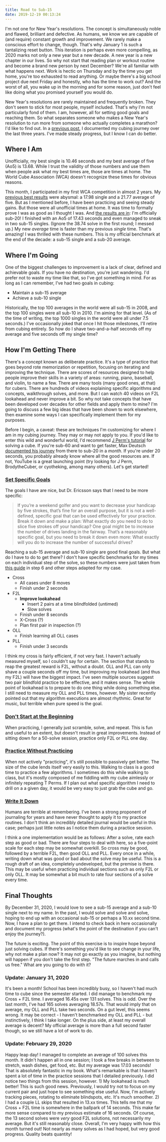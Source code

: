 ```yaml
---
title: Road to Sub-15
date: 2019-12-19 00:13:24
---
```

I'm not one for New Year's resolutions. The concept is simultaneously noble and flawed, brilliant and defective. As humans, we know we are capable of (and require) constant growth and improvement. We rarely make a conscious effort to change, though. That's why January 1 is such a tantalizing reset button. This iteration is perhaps even more compelling, as 2020 marks not only a new year but a new decade. A new year is a new chapter in our lives. So why not start that reading plan or workout routine and become a brand new person by next December? We're all familiar with what happens next. Work is hectic on Thursday and by the time you get home, you're too exhausted to read anything. Or maybe there's a big school project due next Friday and honestly, who has the time to work out? And the worst of all, you wake up in the morning and for some reason, just don't feel like doing what you promised yourself you would do. 

New Year's resolutions are rarely maintained and frequently broken. They don't seem to stick for most people, myself included. That's why I'm not particularly fond of them. I am, however, all for setting good goals and reaching them. So what separates someone who makes a New Year's resolution to run more from someone who actually completes a marathon? I'd like to find out. In a [previous post](https://joshuacherian.github.io/posts/Cubing-Data-Analysis), I documented my cubing journey over the last three years. I've made steady progress, but I know I can do better.

## Where I Am

Unofficially, my best single is 10.46 seconds and my best average of five (Ao5) is 13.68. While I trust the validity of those numbers and use them when people ask what my best times are, those are times at home. The World Cube Association (WCA) doesn't recognize these times for obvious reasons.

This month, I participated in my first WCA competition in almost 2 years. My [previous best results](https://www.worldcubeassociation.org/competitions/WindsorClassic2018/results/by_person#2017CHER01) were abysmal: a 17.98 single and a 21.77 average of five. But as I mentioned before, I have been practicing and seeing steady gains. But those were all unofficial times at home. It was time to formally prove I was as good as I thought I was. And [the results are in](https://www.worldcubeassociation.org/competitions/GACubersFeetFest2019/results/by_person#2017CHER01): I'm officially sub-20! I finished with an Ao5 of 17.43 seconds and even managed to sneak in two sub-15 singles. (Ignore the 38.74 solve in the first round; I messed up.) My new *average* time is faster than my previous *single* time. That's amazing! I was thrilled with these numbers. This is my official benchmark at the end of the decade: a sub-15 single and a sub-20 average. 

## Where I'm Going
One of the biggest challenges to improvement is a lack of clear, defined and achievable goals. If you have no destination, you're just wandering. I'd prefer not to waste my time like that, so I've got something in mind. For as long as I can remember, I've had two goals in cubing: 
- Maintain a sub-15 average 
- Achieve a sub-10 single

Historically, the top 100 averages in the world were all sub-15 in 2008, and the top 100 singles were all sub-10 in 2010. I'm aiming for that level. (As of the time of writing, the top 1000 singles in the world were all under 7.5 seconds.) I've occasionally joked that once I hit those milestones, I'll retire from cubing entirely. So how do I shave two-and-a-half seconds off my average and five seconds off my single time?

## How I'm Getting There
There's a concept known as deliberate practice. It's a type of practice that goes beyond rote memorization or repetition, focusing on iterating and improving the technique. There are scores of resources designed to help people improve their skills in a variety of areas: running, piano, baseball, and violin, to name a few. There are many tools (many good ones, at that) for cubers. There are hundreds of videos explaining specific algorithms and concepts, walkthrough solves, and more. But I can watch 40 videos on F2L lookahead and never improve a bit. So why not take concepts that have been developed over decades for other fields and apply them to mine? I'm going to discuss a few big ideas that have been shown to work elsewhere, then examine some ways I can specifically implement them for my purposes. 

Before I begin, a caveat: these are techniques I'm customizing for where I am in my cubing journey. They may or may not apply to you. If you'd like to enter this wild and wonderful world, I'd recommend [J Perm's tutorial](https://www.youtube.com/watch?v=7Ron6MN45LY) for solving a cube. If you're sub-60 and want to get faster, Max Deutsch [documented his journey](https://medium.com/@maxdeutsch/my-month-long-quest-to-solve-a-rubiks-cube-in-under-20-seconds-2b2204282575) from there to sub-20 in a *month*. If you're under 20 seconds, you probably already know where all the good resources are. If not, YouTube is a great launching point (try looking for J Perm, BrodytheCuber, or cyotheking, among many others). Let's get started!

### [Set Specific Goals](https://medium.com/the-crossover-cast/get-better-at-anything-6-steps-of-deliberate-practice-19830bfc9460)
The goals I have are nice, but Dr. Ericsson says that I need to be more specific: 

> If you’re a weekend golfer and you want to decrease your handicap by five strokes, that’s fine for an overall purpose, but it is not a well-defined, specific goal that can be used effectively for your practice. Break it down and make a plan: What exactly do you need to do to slice five strokes off your handicap? One goal might be to increase the number of drives landing in the fairway. That’s a reasonably specific goal, but you need to break it down even more: What exactly will you do to increase the number of successful drives?

Reaching a sub-15 average and sub-10 single are good final goals. But what do I have to do to get there? I don't have specific benchmarks for my times on each individual step of the solve, so these numbers were just taken from [this guide](https://www.speedsolving.com/threads/how-to-get-faster-using-the-fridrich-cfop-method.6085/) in step 6 and other steps adapted for my case. 
- Cross
  - All cases under 8 moves
  - Finish under 2 seconds
- F2L
  - **Improve lookahead**
    - Insert 2 pairs at a time blindfolded (untimed)
    - Slow solves
  - Finish under 8 seconds
  - X-Cross (?)
  - Plan first pair in inspection (?)
- OLL
  - Finish learning all OLL cases
- PLL
  - Finish under 3 seconds

I think my cross is fairly efficient, if not very fast. I haven't actually measured myself, so I couldn't say for certain. The section that stands to reap the greatest reward is F2L, without a doubt. OLL and PLL can only shave a couple seconds off my time, but improving my lookahead (and thus my F2L) will have the biggest impact. I've seen multiple sources suggest two pair blindfold practice to be effective, and it makes sense. The whole point of lookahead is to prepare to do one thing while doing something else. I still need to measure my OLL and PLL times, however. My sister recently pointed out that my algorithm executions are almost rhythmic. Great for music, but terrible when pure speed is the goal. 

### [Don't Start at the Beginning](https://www.npr.org/sections/deceptivecadence/2013/09/03/216906386/10-easy-ways-to-optimize-your-music-practice)
When practicing, I generally just scramble, solve, and repeat. This is fun and useful to an extent, but doesn't result in great improvements. Instead of sitting down for a 50-solve session, practice only F2L or PLL one day.

### [Practice Without Practicing](https://www.npr.org/sections/deceptivecadence/2013/09/03/216906386/10-easy-ways-to-optimize-your-music-practice)
When not actively "practicing", it's still possible to passively get better. The size of the cube lends itself very easily to this. Walking to class is a good time to practice a few algorithms. I sometimes do this while walking to class, but it's mostly composed of me fiddling with my cube aimlessly or infinitely repeating T Perms. If I plan out what specific algorithm I need to drill on a a given day, it would be very easy to just grab the cube and go.

### [Write It Down](https://lifehacker.com/a-better-way-to-practice-5939374)
Humans are terrible at remembering. I've been a strong proponent of journaling for years and have never thought to apply it to my practice routines. I don't think an incredibly detailed journal would be useful in this case; perhaps just little notes as I notice them during a practice session. 

I think a one implementation would be as follows: After a solve, rate each step as good or bad. There are four steps to deal with here, so a five-point scale for each step may be somewhat overkill. So cross may be good, followed by a terrible F2L, then good OLL and PLL. Every once in a while, writing down what was good or bad about the solve may be useful. This is a rough draft of an idea, completely undeveloped, but the premise is there. This may be useful when practicing individual sections such as only F2L or only OLL. It may be somewhat a bit much to rate four sections of a solve every time.

## Final Thoughts
By December 31, 2020, I would love to see a sub-15 average and a sub-10 single next to my name. In the past, I would solve and solve and solve, hoping to end up with an occasional sub-15 or perhaps a 10.xx second time. Now, I have a plan to get there. I intend to check back in here occasionally and document my progress (what's the point of the destination if you can't enjoy the journey?). 

The future is exciting. The point of this exercise is to inspire hope beyond just solving cubes. If there's something you'd like to see change in your life, why not make a plan now? It may not go exactly as you imagine, but nothing will happen if you don't take the first step. "The future marches in and calls us free." What are you going to do with it?

### Update: January 31, 2020
It's been a month! School has been incredibly busy, so I haven't had much time to cube since the semester started. I did manage to benchmark my Cross + F2L time. I averaged 16.45s over 131 solves. This is odd. Over the last month, I've had 165 solves averaging 18.57s. That would imply that on average, my OLL and PLL take two seconds. On a gut level, this seems wrong. It may be correct - I haven't benchmarked my OLL and PLL - but instinctively, I think I take longer. On the plus side, at least my overall average is decent? My official average is more than a full second faster though, so we still have a lot of work to do.

### Update: February 29, 2020
Happy leap day! I managed to complete an average of 100 solves this month. It didn't happen all in one session; I took a few breaks in between to stretch, wash dishes, get food, etc. But my average was 17.03 seconds! That is absolutely fantastic in my book. What's remarkable is that I haven't spent a lot of time in the practice sessions that I detailed previously. I did notice two things from this session, however. 1) My lookahead is much better! This is such good news. Previously, I would try not to focus on my current pair and just hope to see something else useful. Now, I'm actively tracking pieces, rotating to eliminate blindspots, etc. It's much smoother. 2) I had a couple LL skips that resulted in 13.xx times. This tells me that my Cross + F2L time is somewhere in the ballpark of 14 seconds. This make far more sense compared to my previous estimate of 16 seconds. Of course, the 13 second solves were *very* good F2L solutions, not necessarily my average. But it's still reasonably close. Overall, I'm very happy with how this month turned out! Not nearly as many solves as I had hoped, but very good progress. Quality beats quantity!